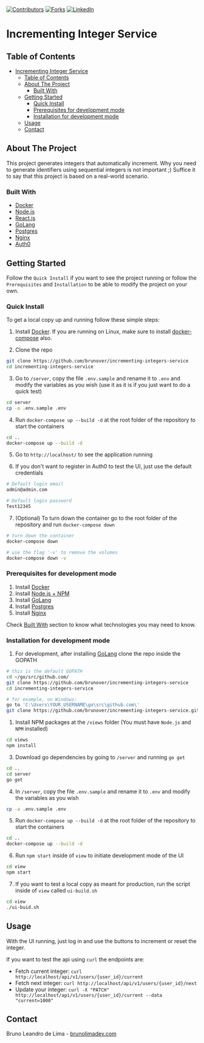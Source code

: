 [![Contributors][contributors-shield]][contributors-url]
[![Forks][forks-shield]][forks-url]
[![LinkedIn][linkedin-shield]][linkedin-url]

<!-- TABLE OF CONTENTS -->

# Incrementing Integer Service

## Table of Contents

- [Incrementing Integer Service](#incrementing-integer-service)
  - [Table of Contents](#table-of-contents)
  - [About The Project](#about-the-project)
    - [Built With](#built-with)
  - [Getting Started](#getting-started)
    - [Quick Install](#quick-install)
    - [Prerequisites for development mode](#prerequisites-for-development-mode)
    - [Installation for development mode](#installation-for-development-mode)
  - [Usage](#usage)
  - [Contact](#contact)

<!-- ABOUT THE PROJECT -->

## About The Project

This project generates integers that automatically increment. Why you need to generate identifiers using sequential integers
is not important ;) Suffice it to say that this project is based on a real-world scenario.

### Built With

- [Docker](https://www.docker.com/)
- [Node.js](https://nodejs.org/)
- [React.js](https://reactjs.org/)
- [GoLang](https://golang.org/)
- [Postgres](https://www.postgresql.org/)
- [Nginx](https://www.nginx.com/)
- [Auth0](https://auth0.com/)

<!-- GETTING STARTED -->

## Getting Started

Follow the `Quick Install` if you want to see the project running or follow the `Prerequisites` and `Installation` to be able to modify the project on your own.

### Quick Install

To get a local copy up and running follow these simple steps:

1. Install [Docker](https://www.docker.com/). If you are running on Linux, make sure to install [docker-compose](https://docs.docker.com/compose/install/) also.

2. Clone the repo

```sh
git clone https://github.com/brunover/incrementing-integers-service
cd incrementing-integers-service
```

3. Go to `/server`, copy the file `.env.sample` and rename it to `.env` and modify the variables as you wish (use it as it is if you just want to do a quick test)

```sh
cd server
cp -a .env.sample .env
```

4. Run `docker-compose up --build -d` at the root folder of the repository to start the containers

```sh
cd ..
docker-compose up --build -d
```

5. Go to `http://localhost/` to see the application running

6. If you don't want to register in Auth0 to test the UI, just use the default credentials

```sh
# Default login email
admin@admin.com

# Default login password
Test12345
```

7. (Optional) To turn down the container go to the root folder of the repository and run `docker-compose down`

```sh
# turn down the container
docker-compose down

# use the flag '-v' to remove the volumes
docker-compose down -v
```

### Prerequisites for development mode

1. Install [Docker](https://www.docker.com/)
2. Install [Node.js + NPM](https://nodejs.org/)
3. Install [GoLang](https://golang.org/)
4. Install [Postgres](https://www.postgresql.org/)
5. Install [Nginx](https://www.nginx.com/)

Check [Built With](#built-with) section to know what technologies you may need to know.

### Installation for development mode

1. For development, after installing [GoLang](https://golang.org/) clone the repo inside the GOPATH

```sh
# this is the default GOPATH
cd ~/go/src/github.com/
git clone https://github.com/brunover/incrementing-integers-service
cd incrementing-integers-service

# for example, on Windows:
go to 'C:\Users\YOUR_USERNAME\go\src\github.com\'
git clone https://github.com/brunover/incrementing-integers-service.git
```

1. Install NPM packages at the `/views` folder (You must have `Node.js` and `NPM` installed)

```sh
cd views
npm install
```

3. Download go dependencies by going to `/server` and running `go get`

```sh
cd ..
cd server
go get
```

4. In `/server`, copy the file `.env.sample` and rename it to `.env` and modify the variables as you wish

```sh
cp -a .env.sample .env
```

5. Run `docker-compose up --build -d` at the root folder of the repository to start the containers

```sh
cd ..
docker-compose up --build -d
```

6. Run `npm start` inside of `view` to initiate development mode of the UI

```sh
cd view
npm start
```

7. If you want to test a local copy as meant for production, run the script inside of `view` called `ui-build.sh`

```sh
cd view
./ui-buid.sh
```

<!-- USAGE EXAMPLES -->

## Usage

With the UI running, just log in and use the buttons to increment or reset the integer.

If you want to test the api using `curl` the endpoints are:

- Fetch current integer: `curl http://localhost/api/v1/users/{user_id}/current`
- Fetch next integer: `curl http://localhost/api/v1/users/{user_id}/next`
- Update your integer: `curl -X "PATCH" http://localhost/api/v1/users/{user_id}/current --data "current=1000"`

<!-- CONTACT -->

## Contact

Bruno Leandro de Lima - [brunolimadev.com](https://brunolimadev.com/)

[contributors-shield]: https://img.shields.io/github/contributors/othneildrew/Best-README-Template.svg?style=flat-square
[contributors-url]: https://github.com/brunover/incrementing-integers-service/graphs/contributors
[forks-shield]: https://img.shields.io/github/forks/othneildrew/Best-README-Template.svg?style=flat-square
[forks-url]: https://github.com/brunover/incrementing-integers-service/network/members
[linkedin-shield]: https://img.shields.io/badge/-LinkedIn-black.svg?style=flat-square&logo=linkedin&colorB=555
[linkedin-url]: https://www.linkedin.com/in/brunover/
